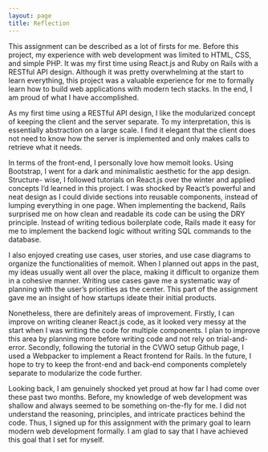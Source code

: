 ```yaml
---
layout: page
title: Reflection
---
```


This assignment can be described as a lot of firsts for me. Before this project, my experience with web development was limited to HTML, CSS, and simple PHP. It was my first time using React.js and Ruby on Rails with a RESTful API design. Although it was pretty overwhelming at the start to learn everything, this project was a valuable experience for me to formally learn how to build web applications with modern tech stacks. In the end, I am proud of what I have accomplished.

As my first time using a RESTful API design, I like the modularized concept of keeping the client and the server separate. To my interpretation, this is essentially abstraction on a large scale. I find it elegant that the client does not need to know how the server is implemented and only makes calls to retrieve what it needs.

In terms of the front-end, I personally love how memoit looks. Using Bootstrap, I went for a dark and minimalistic aesthetic for the app design. Structure- wise, I followed tutorials on React.js over the winter and applied concepts I’d learned in this project. I was shocked by React’s powerful and neat design as I could divide sections into reusable components, instead of lumping everything in one page. When implementing the backend, Rails surprised me on how clean and readable its code can be using the DRY principle. Instead of writing tedious boilerplate code, Rails made it easy for me to implement the backend logic without writing SQL commands to the database.

I also enjoyed creating use cases, user stories, and use case diagrams to organize the functionalities of memoit. When I planned out apps in the past, my ideas usually went all over the place, making it difficult to organize them in a cohesive manner. Writing use cases gave me a systematic way of planning with the user’s priorities as the center. This part of the assignment gave me an insight of how startups ideate their initial products.

Nonetheless, there are definitely areas of improvement. Firstly, I can improve on writing cleaner React.js code, as it looked very messy at the start when I was writing the code for multiple components. I plan to improve this area by planning more before writing code and not rely on trial-and-error. Secondly, following the tutorial in the CVWO setup Github page, I used a Webpacker to implement a React frontend for Rails. In the future, I hope to try to keep the front-end and back-end components completely separate to modularize the code further.

Looking back, I am genuinely shocked yet proud at how far I had come over these past two months. Before, my knowledge of web development was shallow and always seemed to be something on-the-fly for me. I did not understand the reasoning, principles, and intricate practices behind the code. Thus, I signed up for this assignment with the primary goal to learn modern web development formally. I am glad to say that I have achieved this goal that I set for myself.
